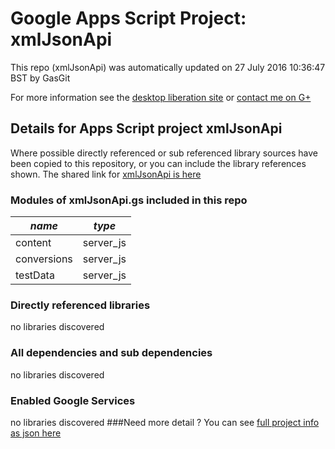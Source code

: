# Google Apps Script Project: xmlJsonApi
This repo (xmlJsonApi) was automatically updated on 27 July 2016 10:36:47 BST by GasGit

For more information see the [desktop liberation site](http://ramblings.mcpher.com/Home/excelquirks/drivesdk/gettinggithubready "desktop liberation") or [contact me on G+](https://plus.google.com/+BruceMcpherson "Bruce McPherson - GDE")
## Details for Apps Script project xmlJsonApi
Where possible directly referenced or sub referenced library sources have been copied to this repository, or you can include the library references shown. 
The shared link for [xmlJsonApi is here](https://script.google.com/d/1ToyfKEt69Tt3OxfcPUyxZzk4sDaUUtgGT4IfzCu1fkJrp1PZz_Oh2PzT/edit?usp=sharing "open in the GAS IDE")

### Modules of xmlJsonApi.gs included in this repo
*name*|*type*
--- | --- 
content| server_js
conversions| server_js
testData| server_js
### Directly referenced libraries
no libraries discovered
### All dependencies and sub dependencies
no libraries discovered
### Enabled Google Services
no libraries discovered
###Need more detail ?
You can see [full project info as json here](info.json)
